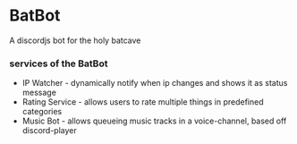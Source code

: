 # BatBot

A discordjs bot for the holy batcave

### services of the BatBot

-   IP Watcher - dynamically notify when ip changes and shows it as status message
-   Rating Service - allows users to rate multiple things in predefined categories
-   Music Bot - allows queueing music tracks in a voice-channel, based off discord-player
